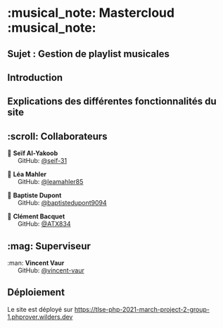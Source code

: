 <h1> :musical_note: Mastercloud :musical_note: </h1>

## Sujet : Gestion de playlist musicales

## Introduction

## Explications des différentes fonctionnalités du site

<!-- COLLABORATEURS -->
<h2 id="contributors"> :scroll: Collaborateurs</h2>

<p>
<!--   :mortar_board: <i>All participants in this project are graduate students in the <a href="https://www.concordia.ca/ginacody/computer-science-software-eng.html">Department of Computer Science and Software Engineering</a> <b>@</b> <a href="https://www.concordia.ca/">Concordia University</a></i> <br> <br> -->
  
  :man: <b>Seïf Al-Yakoob</b> <br>
  &nbsp;&nbsp;&nbsp;&nbsp;&nbsp; GitHub: <a href="https://github.com/seif-31">@seif-31</a> <br>
  
  :woman: <b>Léa Mahler</b> <br>
  &nbsp;&nbsp;&nbsp;&nbsp;&nbsp; GitHub: <a href="https://github.com/leamahler85">@leamahler85</a> <br>

  :man: <b>Baptiste Dupont</b> <br>
  &nbsp;&nbsp;&nbsp;&nbsp;&nbsp; GitHub: <a href="https://github.com/baptistedupont9094">@baptistedupont9094</a> <br>

  :man: <b>Clément Bacquet</b> <br>
  &nbsp;&nbsp;&nbsp;&nbsp;&nbsp; GitHub: <a href="https://github.com/ATX834">@ATX834</a> <br>
</p>
<h2> :mag: Superviseur </h2>
<p>
  :man: <b>Vincent Vaur</b> <br>
  &nbsp;&nbsp;&nbsp;&nbsp;&nbsp; GitHub: <a href="https://github.com/vincent-vaur">@vincent-vaur</a> <br>
</p>

## Déploiement
Le site est déployé sur https://tlse-php-2021-march-project-2-group-1.phprover.wilders.dev
